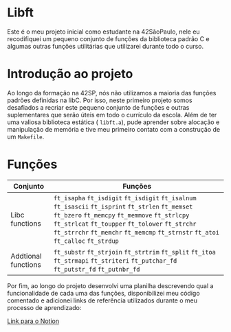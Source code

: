 # Libft

Este é o  meu projeto inicial como estudante na 42SãoPaulo, nele eu recodifiquei um pequeno conjunto de funções da biblioteca padrão C e algumas outras funções utilitárias que utilizarei durante todo o curso.

# Introdução ao projeto

Ao longo da formação na 42SP, nós não utilizamos a maioria das funções padrões definidas na libC. Por isso, neste primeiro projeto somos desafiados a recriar este pequeno conjunto de funções e outras suplementares que serão úteis em todo o currículo da escola. Além de ter uma valiosa biblioteca estática ( `libft.a`), pude aprender sobre alocação e manipulação de memória e tive meu primeiro contato com  a construção de um `Makefile`.

# Funções 

| Conjunto | Funções |
|-------------|-------------|
| Libc functions | `ft_isapha` `ft_isdigit` `ft_isdigit` `ft_isalnum` `ft_isascii`  `ft_isprint` `ft_strlen` `ft_memset` `ft_bzero` `ft_memcpy` `ft_memmove` `ft_strlcpy` `ft_strlcat` `ft_toupper` `ft_tolower` `ft_strchr` `ft_strrchr` `ft_memchr` `ft_memcmp` `ft_strnstr` `ft_atoi` `ft_calloc` `ft_strdup` |
| Addtional functions | `ft_substr` `ft_strjoin` `ft_strtrim` `ft_split` `ft_itoa` `ft_strmapi` `ft_striteri` `ft_putchar_fd` `ft_putstr_fd` `ft_putnbr_fd` |

Por fim, ao longo do projeto desenvolvi uma planilha descrevendo qual a funcionalidade de cada uma das funções, disponibilizei meu código comentado e adicionei links de referência utilizados durante o meu processo de aprendizado:

<a href="https://biancasantanas.notion.site/Libft-a0dbd214cef148d6a2eb757b3de70598" target="_blank">Link para o Notion</a>

